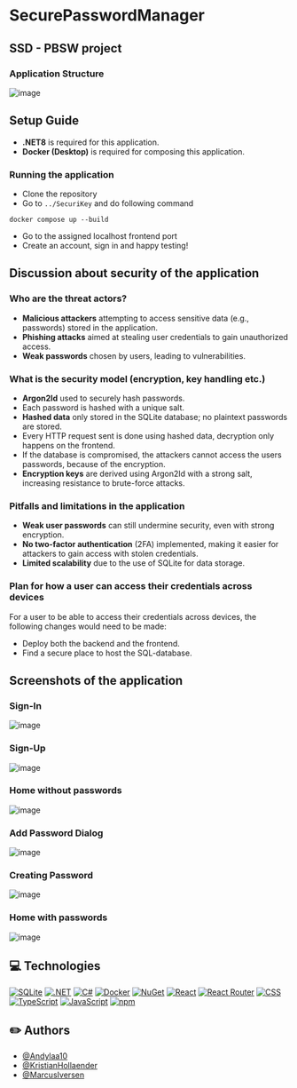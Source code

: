 # SecurePasswordManager
## SSD - PBSW project

### Application Structure
![image](https://github.com/user-attachments/assets/080235c6-d8ca-420c-afe9-a359c4fdf567)

## Setup Guide
- **.NET8** is required for this application.
- **Docker (Desktop)** is required for composing this application.

### Running the application
- Clone the repository
- Go to `../SecuriKey` and do following command
```
docker compose up --build
```
- Go to the assigned localhost frontend port
- Create an account, sign in and happy testing!

## Discussion about security of the application

### Who are the threat actors?
- **Malicious attackers** attempting to access sensitive data (e.g., passwords) stored in the application.
- **Phishing attacks** aimed at stealing user credentials to gain unauthorized access.
- **Weak passwords** chosen by users, leading to vulnerabilities.

### What is the security model (encryption, key handling etc.)
- **Argon2Id** used to securely hash passwords.
- Each password is hashed with a unique salt.
- **Hashed data** only stored in the SQLite database; no plaintext passwords are stored.
- Every HTTP request sent is done using hashed data, decryption only happens on the frontend.
- If the database is compromised, the attackers cannot access the users passwords, because of the encryption. 
- **Encryption keys** are derived using Argon2Id with a strong salt, increasing resistance to brute-force attacks.

### Pitfalls and limitations in the application
- **Weak user passwords** can still undermine security, even with strong encryption.
- **No two-factor authentication** (2FA) implemented, making it easier for attackers to gain access with stolen credentials.
- **Limited scalability** due to the use of SQLite for data storage.

### Plan for how a user can access their credentials across devices
For a user to be able to access their credentials across devices, the following changes would need to be made:
- Deploy both the backend and the frontend.
- Find a secure place to host the SQL-database.

## Screenshots of the application

### Sign-In
![image](https://github.com/user-attachments/assets/b7aa1be3-7e0c-4db7-8760-85591f574c91)

### Sign-Up
![image](https://github.com/user-attachments/assets/cedb896b-e13f-4aec-a260-c6b982aee6fa)

### Home without passwords
![image](https://github.com/user-attachments/assets/82bcc302-b560-45b4-876f-8f1e532ef17d)

### Add Password Dialog
![image](https://github.com/user-attachments/assets/24a30dc1-6eca-41ef-8a50-41ca7a7ea99c)

### Creating Password
![image](https://github.com/user-attachments/assets/acb47be7-f211-4a99-9d5b-1d5da6a655a1)

### Home with passwords
![image](https://github.com/user-attachments/assets/848dfbea-27d4-4ac2-83bc-b5b3d36fe3e6)

## :computer: Technologies
[![SQLite](https://img.shields.io/badge/SQLite-%2307405e.svg?logo=sqlite&logoColor=white)](#)
[![.NET](https://img.shields.io/badge/.NET-512BD4?logo=dotnet&logoColor=fff)](#)
[![C#](https://custom-icon-badges.demolab.com/badge/C%23-%23239120.svg?logo=cshrp&logoColor=white)](#)
[![Docker](https://img.shields.io/badge/Docker-2496ED?logo=docker&logoColor=fff)](#)
[![NuGet](https://img.shields.io/badge/NuGet-004880?logo=nuget&logoColor=fff)](#)
[![React](https://img.shields.io/badge/React-%2320232a.svg?logo=react&logoColor=%2361DAFB)](#)
[![React Router](https://img.shields.io/badge/React_Router-CA4245?logo=react-router&logoColor=white)](#)
[![CSS](https://img.shields.io/badge/CSS-1572B6?logo=css3&logoColor=fff)](#)
[![TypeScript](https://img.shields.io/badge/TypeScript-3178C6?logo=typescript&logoColor=fff)](#)
[![JavaScript](https://img.shields.io/badge/JavaScript-F7DF1E?logo=javascript&logoColor=000)](#)
[![npm](https://img.shields.io/badge/npm-CB3837?logo=npm&logoColor=fff)](#)


## :pencil2: Authors

* [@Andylaa10](https://github.com/Andylaa10/)
* [@KristianHollaender](https://github.com/KristianHollaender)
* [@MarcusIversen](https://github.com/MarcusIversen)
